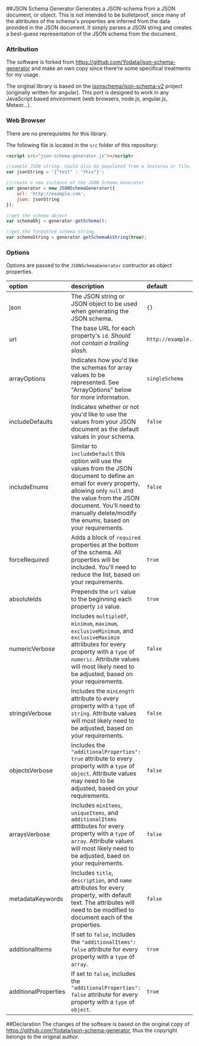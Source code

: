 ##JSON Schema Generator
Generates a JSON-schema from a JSON document, or object. This is not intended to be bulletproof, since many of the attributes of the schema's properties are inferred from the data provided in the JSON document. It simply parses a JSON string and creates a best-guess representation of the JSON schema from the document.

### Attribution
The software is forked from https://github.com/Yodata/json-schema-generator and make an own copy since there're some specifical treatments for my usage.

The original library is based on the [jsonschema/json-schema-v2](https://github.com/jsonschema/json-schema-v2) project (originally written for angular). This port is designed to work in any JavaScript based environment (web browsers, node.js, angular.js, Meteor...).

### Web Browser
There are no prerequisites for this library.

The following file is located in the `src` folder of this repository:

```html
<script src="json-schema-generator.js"></script>
```

```javascript
//sample JSON string. Could also be populated from a textarea or file.
var jsonString = '{"test" : "this"}';

//create a new instance of the JSON Schema Generator
var generator = new JSONSchemaGenerator({
	url: 'http://example.com',
	json: jsonString
});

//get the schema object
var schemaObj = generator.getSchema();

//get the formatted schema string.
var schemaString = generator.getSchemaAsString(true);
```

### Options
Options are passed to the `JSONSchemaGenerator` contructor as object properties.

| option | description | default |
|:-------|:------------|:--------|
| json   | The JSON string or JSON object to be used when generating the JSON schema. | `{}` |
| url    | The base URL for each property's `id`. *Should not contain a trailing slash.* | `http://example.com` |
| arrayOptions | Indicates how you'd like the schemas for array values to be represented. See "ArrayOptions" below for more information. | `singleSchema` |
| includeDefaults | Indicates whether or not you'd like to use the values from your JSON document as the default values in your schema. | `false` |
| includeEnums | Similar to `includeDefault` this option will use the values from the JSON document to define an email for every property, allowing only `null` and the value from the JSON document. You'll need to manually delete/modify the enums, based on your requirements. | `false` |
| forceRequired | Adds a block of `required` properties at the bottom of the schema. All properties will be included. You'll need to reduce the list, based on your requirements. | `true` |
| absoluteIds | Prepends the `url` value to the beginning each property `id` value. | `true` |
| numericVerbose | Includes `multipleOf`, `minimum`, `maximum`, `exclusiveMinimum`, and `exclusiveMaximim` attriibutes for every property with a `type` of `numeric`. Attribute values will most likely need to be adjusted, based on your requirements. | `false` |
| stringsVerbose | Includes the `minLength` attribute to every property with a `type` of `string`. Attribute values will most likely need to be adjusted, based on your requirements. | `false` |
| objectsVerbose | Includes the `"additionalProperties": true` attribute to every property with a `type` of `object`. Attribute values may need to be adjusted, based on your requirements.| `false` |
| arraysVerbose | Includes `minItems`, `uniqueItems`, and `additionalItems` atttibutes for every property with a `type` of `array`. Attribute values will most likely need to be adjusted, baed on your requirements. | `false` |
| metadataKeywords | Includes `title`, `description`, and `name` attributes for every property, with default text. The attributes will need to be modified to document each of the properties. | `false` |
| additionalItems | If set to `false`, includes the `"additionalItems": false` attribute for every property with a `type` of `array`. | `true` |
| additionalProperties |  If set to `false`, includes the `"additionalProperties": false` attribute for every property with a `type` of `object`. | `true` |


##Declaration
The changes of the softeare is based on the original copy of https://github.com/Yodata/json-schema-generator, thus the copyright belongs to the original author. 

